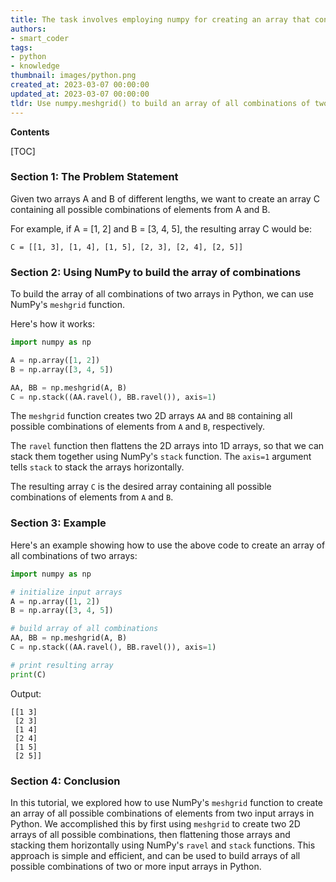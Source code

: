 ```yaml
---
title: The task involves employing numpy for creating an array that contains all possible combinations of two arrays
authors:
- smart_coder
tags:
- python
- knowledge
thumbnail: images/python.png
created_at: 2023-03-07 00:00:00
updated_at: 2023-03-07 00:00:00
tldr: Use numpy.meshgrid() to build an array of all combinations of two arrays in Python.
---
```


**Contents**

[TOC]

### Section 1: The Problem Statement

Given two arrays A and B of different lengths, we want to create an array C containing all possible combinations of elements from A and B.

For example, if A = [1, 2] and B = [3, 4, 5], the resulting array C would be:

```
C = [[1, 3], [1, 4], [1, 5], [2, 3], [2, 4], [2, 5]]
```


### Section 2: Using NumPy to build the array of combinations

To build the array of all combinations of two arrays in Python, we can use NumPy's `meshgrid` function. 

Here's how it works:

```python
import numpy as np

A = np.array([1, 2])
B = np.array([3, 4, 5])

AA, BB = np.meshgrid(A, B)
C = np.stack((AA.ravel(), BB.ravel()), axis=1)
```

The `meshgrid` function creates two 2D arrays `AA` and `BB` containing all possible combinations of elements from `A` and `B`, respectively.

The `ravel` function then flattens the 2D arrays into 1D arrays, so that we can stack them together using NumPy's `stack` function. The `axis=1` argument tells `stack` to stack the arrays horizontally.

The resulting array `C` is the desired array containing all possible combinations of elements from `A` and `B`.


### Section 3: Example

Here's an example showing how to use the above code to create an array of all combinations of two arrays:

```python
import numpy as np

# initialize input arrays
A = np.array([1, 2])
B = np.array([3, 4, 5])

# build array of all combinations
AA, BB = np.meshgrid(A, B)
C = np.stack((AA.ravel(), BB.ravel()), axis=1)

# print resulting array
print(C)
```

Output:
```
[[1 3]
 [2 3]
 [1 4]
 [2 4]
 [1 5]
 [2 5]]
```


### Section 4: Conclusion

In this tutorial, we explored how to use NumPy's `meshgrid` function to create an array of all possible combinations of elements from two input arrays in Python. We accomplished this by first using `meshgrid` to create two 2D arrays of all possible combinations, then flattening those arrays and stacking them horizontally using NumPy's `ravel` and `stack` functions. This approach is simple and efficient, and can be used to build arrays of all possible combinations of two or more input arrays in Python.
